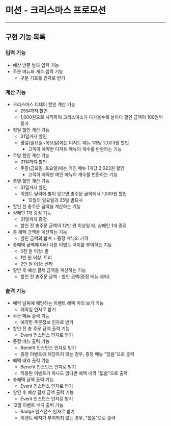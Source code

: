 # 미션 - 크리스마스 프로모션

---

## 구현 기능 목록

### 입력 기능

- 예상 방문 날짜 입력 기능
- 주문 메뉴와 개수 입력 기능
    - 구분 기호를 인자로 받기

### 계산 기능

- 크리스마스 디데이 할인 계산 기능
    - 25일까지 할인
    - 1,000원으로 시작하여 크리스마스가 다가올수록 날마다 할인 금액이 100원씩 증가
- 평일 할인 계산 기능
    - 31일까지 할인
    - 평일(일요일~목요일)에는 디저트 메뉴 1개당 2,023원 할인
        - 고객이 예약한 디저트 메뉴의 개수를 반환하는 기능
- 주말 할인 계산 기능
    - 31일까지 할인
    - 주말(금요일, 토요일)에는 메인 메뉴 1개당 2,023원 할인
        - 고객이 예약한 메인 메뉴의 개수를 반환하는 기능
- 특별 할인 계산 기능
    - 31일까지 할인
    - 이벤트 달력에 별이 있으면 총주문 금액에서 1,000원 할인
        - 12월의 일요일과 25일 별표시
- 할인 전 총주문 금액을 계산하는 기능
- 샴페인 1개 증정 기능
    - 31일까지 증정
    - 할인 전 총주문 금액이 12만 원 이상일 때, 샴페인 1개 증정
- 총 혜택 금액을 계산하는 기능
    - 할인 금액의 합계 + 증정 메뉴의 가격
- 총혜택 금액에 따라 다른 이벤트 배지를 부여하는 기능
    - 5천 원 이상: 별
    - 1만 원 이상: 트리
    - 2만 원 이상: 산타
- 할인 후 예상 결제 금액을 계산하는 기능
    - 할인 전 총주문 금액 - 할인 금액(증정 메뉴 제외)

### 출력 기능

- 예약 날짜에 해당하는 이벤트 혜택 미리 보기 기능
    - 예약일 인자로 받기
- 주문 메뉴 출력 기능
    - 예약한 주문정보 인자로 받기
- 할인 전 총 주문 금액 출력 기능
    - Event 인스턴스 인자로 받기
- 증정 메뉴 출력 기능
    - Benefit 인스턴스 인자로 받기
    - 증정 이벤트에 해당하지 않는 경우, 증정 메뉴 "없음"으로 출력
- 혜택 내역 출력 기능
    - Benefit 인스턴스 인자로 받기
    - 적용된 이벤트가 하나도 없다면 혜택 내역 "없음"으로 출력
- 총혜택 금액 출력 기능
    - Event 인스턴스 인자로 받기
- 할인 후 예상 결제 금액 출력 기능
    - Event 인스턴스 인자로 받기
- 12월 이벤트 배지 출력 기능
    - Badge 인스턴스 인자로 받기
    - 이벤트 배지가 부여되지 않는 경우, "없음"으로 출력
